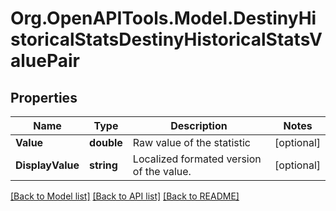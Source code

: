 # Org.OpenAPITools.Model.DestinyHistoricalStatsDestinyHistoricalStatsValuePair

## Properties

Name | Type | Description | Notes
------------ | ------------- | ------------- | -------------
**Value** | **double** | Raw value of the statistic | [optional] 
**DisplayValue** | **string** | Localized formated version of the value. | [optional] 

[[Back to Model list]](../README.md#documentation-for-models) [[Back to API list]](../README.md#documentation-for-api-endpoints) [[Back to README]](../README.md)


